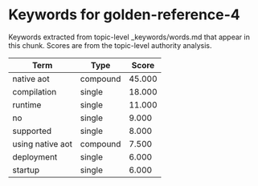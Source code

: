 # Keywords for golden-reference-4

Keywords extracted from topic-level _keywords/words.md that appear in this chunk.
Scores are from the topic-level authority analysis.

| Term | Type | Score |
|------|------|-------|
| native aot | compound | 45.000 |
| compilation | single | 18.000 |
| runtime | single | 11.000 |
| no | single | 9.000 |
| supported | single | 8.000 |
| using native aot | compound | 7.500 |
| deployment | single | 6.000 |
| startup | single | 6.000 |
